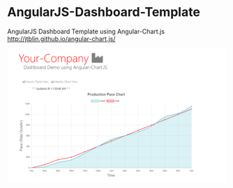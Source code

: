 # AngularJS-Dashboard-Template
AngularJS Dashboard Template using 
Angular-Chart.js
  http://jtblin.github.io/angular-chart.js/
  
![Alt text](https://github.com/mwalshd7/AngularJS-Dashboard-Template/blob/master/Dash_Trend.PNG?raw=true "Title")
